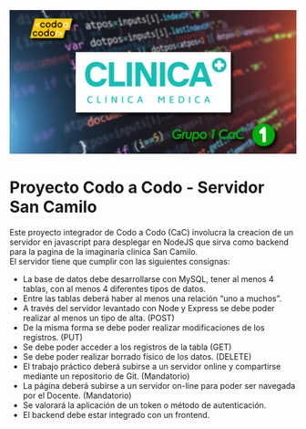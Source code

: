 ![Marquesina](./GitHub-social.jpg "Marquesina para social media")

# Proyecto Codo a Codo - Servidor San Camilo

Este proyecto integrador de Codo a Codo (CaC) involucra la creacion de un servidor en javascript para desplegar en NodeJS que sirva como backend para la pagina de la imaginaria clinica San Camilo.  
El servidor tiene que cumplir con las siguientes consignas:

- La base de datos debe desarrollarse con MySQL, tener al menos 4 tablas, con al menos 4 diferentes tipos de datos.
- Entre las tablas deberá haber al menos una relación “uno a muchos”.
- A través del servidor levantado con Node y Express se debe poder realizar al menos un tipo de alta. (POST)
- De la misma forma se debe poder realizar modificaciones de los registros. (PUT)
- Se debe poder acceder a los registros de la tabla (GET)
- Se debe poder realizar borrado físico de los datos. (DELETE)
- El trabajo práctico deberá subirse a un servidor online y compartirse mediante un repositorio de Git. (Mandatorio)
- La página deberá subirse a un servidor on-line para poder ser navegada por el Docente. (Mandatorio)
- Se valorará la aplicación de un token o método de autenticación.
- El backend debe estar integrado con un frontend.
